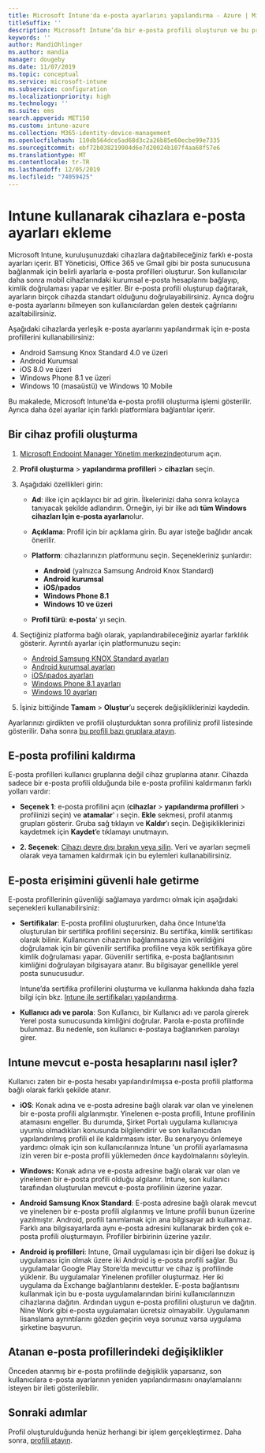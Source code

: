```yaml
---
title: Microsoft Intune'da e-posta ayarlarını yapılandırma - Azure | Microsoft Docs
titleSuffix: ''
description: Microsoft Intune’da bir e-posta profili oluşturun ve bu profili Android Kurumsal, iOS ve Windows cihazlarına dağıtın. Yönettiğiniz cihazlarda şirket e-postasına bağlanmak için bir e-posta sunucusu ve kimlik doğrulama yönteminin de dahil olduğu yaygın e-posta ayarlarını yapılandırmak için e-posta profilini kullanın.
keywords: ''
author: MandiOhlinger
ms.author: mandia
manager: dougeby
ms.date: 11/07/2019
ms.topic: conceptual
ms.service: microsoft-intune
ms.subservice: configuration
ms.localizationpriority: high
ms.technology: ''
ms.suite: ems
search.appverid: MET150
ms.custom: intune-azure
ms.collection: M365-identity-device-management
ms.openlocfilehash: 110db564dce5ad68d3c2a26b85e60ecbe99e7335
ms.sourcegitcommit: ebf72b038219904d6e7d20024b107f4aa68f57e6
ms.translationtype: MT
ms.contentlocale: tr-TR
ms.lasthandoff: 12/05/2019
ms.locfileid: "74059425"
---
```

# <a name="add-email-settings-to-devices-using-intune"></a>Intune kullanarak cihazlara e-posta ayarları ekleme

Microsoft Intune, kuruluşunuzdaki cihazlara dağıtabileceğiniz farklı e-posta ayarları içerir. BT Yöneticisi, Office 365 ve Gmail gibi bir posta sunucusuna bağlanmak için belirli ayarlarla e-posta profilleri oluşturur. Son kullanıcılar daha sonra mobil cihazlarındaki kurumsal e-posta hesaplarını bağlayıp, kimlik doğrulaması yapar ve eşitler. Bir e-posta profili oluşturup dağıtarak, ayarların birçok cihazda standart olduğunu doğrulayabilirsiniz. Ayrıca doğru e-posta ayarlarını bilmeyen son kullanıcılardan gelen destek çağrılarını azaltabilirsiniz.

Aşağıdaki cihazlarda yerleşik e-posta ayarlarını yapılandırmak için e-posta profillerini kullanabilirsiniz:

- Android Samsung Knox Standard 4.0 ve üzeri
- Android Kurumsal
- iOS 8.0 ve üzeri
- Windows Phone 8.1 ve üzeri
- Windows 10 (masaüstü) ve Windows 10 Mobile

Bu makalede, Microsoft Intune’da e-posta profili oluşturma işlemi gösterilir. Ayrıca daha özel ayarlar için farklı platformlara bağlantılar içerir.

## <a name="create-a-device-profile"></a>Bir cihaz profili oluşturma

1. [Microsoft Endpoint Manager Yönetim merkezinde](https://go.microsoft.com/fwlink/?linkid=2109431)oturum açın.
2. **Profil oluşturma** > **yapılandırma profilleri** > **cihazları** seçin.
3. Aşağıdaki özellikleri girin:

    - **Ad**: ilke için açıklayıcı bir ad girin. İlkelerinizi daha sonra kolayca tanıyacak şekilde adlandırın. Örneğin, iyi bir ilke adı **tüm Windows cihazları Için e-posta ayarları**olur.
    - **Açıklama**: Profil için bir açıklama girin. Bu ayar isteğe bağlıdır ancak önerilir.
    - **Platform**: cihazlarınızın platformunu seçin. Seçenekleriniz şunlardır:

        - **Android** (yalnızca Samsung Android Knox Standard)
        - **Android kurumsal**
        - **iOS/ıpados**
        - **Windows Phone 8.1**
        - **Windows 10 ve üzeri**

    - **Profil türü**: **e-posta**' yı seçin.

4. Seçtiğiniz platforma bağlı olarak, yapılandırabileceğiniz ayarlar farklılık gösterir. Ayrıntılı ayarlar için platformunuzu seçin:

    - [Android Samsung KNOX Standard ayarları](../email-settings-android.md)
    - [Android kurumsal ayarları](../email-settings-android-enterprise.md)
    - [iOS/ıpados ayarları](email-settings-ios.md)
    - [Windows Phone 8.1 ayarları](email-settings-windows-phone-8-1.md)
    - [Windows 10 ayarları](email-settings-windows-10.md)

5. İşiniz bittiğinde **Tamam** > **Oluştur**’u seçerek değişikliklerinizi kaydedin.

Ayarlarınızı girdikten ve profili oluşturduktan sonra profiliniz profil listesinde gösterilir. Daha sonra [bu profili bazı gruplara atayın](../device-profile-assign.md).

## <a name="remove-an-email-profile"></a>E-posta profilini kaldırma

E-posta profilleri kullanıcı gruplarına değil cihaz gruplarına atanır. Cihazda sadece bir e-posta profili olduğunda bile e-posta profilini kaldırmanın farklı yolları vardır:

- **Seçenek 1**: e-posta profilini açın (**cihazlar** > **yapılandırma profilleri** > profilinizi seçin) ve **atamalar**' ı seçin. **Ekle** sekmesi, profil atanmış grupları gösterir. Gruba sağ tıklayın ve **Kaldır**’ı seçin. Değişikliklerinizi kaydetmek için **Kaydet**’e tıklamayı unutmayın.

- **2. Seçenek**: [Cihazı devre dışı bırakın veya silin](../remote-actions/devices-wipe.md). Veri ve ayarları seçmeli olarak veya tamamen kaldırmak için bu eylemleri kullanabilirsiniz.

## <a name="secure-email-access"></a>E-posta erişimini güvenli hale getirme

E-posta profillerinin güvenliği sağlamaya yardımcı olmak için aşağıdaki seçenekleri kullanabilirsiniz:

- **Sertifikalar**: E-posta profilini oluştururken, daha önce Intune’da oluşturulan bir sertifika profilini seçersiniz. Bu sertifika, kimlik sertifikası olarak bilinir. Kullanıcının cihazının bağlanmasına izin verildiğini doğrulamak için bir güvenilir sertifika profiline veya kök sertifikaya göre kimlik doğrulaması yapar. Güvenilir sertifika, e-posta bağlantısının kimliğini doğrulayan bilgisayara atanır. Bu bilgisayar genellikle yerel posta sunucusudur.

  Intune’da sertifika profillerini oluşturma ve kullanma hakkında daha fazla bilgi için bkz. [Intune ile sertifikaları yapılandırma](../protect/certificates-configure.md).

- **Kullanıcı adı ve parola**: Son Kullanıcı, bir Kullanıcı adı ve parola girerek Yerel posta sunucusunda kimliğini doğrular. Parola e-posta profilinde bulunmaz. Bu nedenle, son kullanıcı e-postaya bağlanırken parolayı girer.

## <a name="how-intune-handles-existing-email-accounts"></a>Intune mevcut e-posta hesaplarını nasıl işler?

Kullanıcı zaten bir e-posta hesabı yapılandırılmışsa e-posta profili platforma bağlı olarak farklı şekilde atanır.

- **iOS**: Konak adına ve e-posta adresine bağlı olarak var olan ve yinelenen bir e-posta profili algılanmıştır. Yinelenen e-posta profili, Intune profilinin atamasını engeller. Bu durumda, Şirket Portalı uygulama kullanıcıya uyumlu olmadıkları konusunda bilgilendirir ve son kullanıcıdan yapılandırılmış profili el ile kaldırmasını ister. Bu senaryoyu önlemeye yardımcı olmak için son kullanıcılarınıza Intune 'un profili ayarlamasına izin veren bir e-posta profili yüklemeden *önce* kaydolmalarını söyleyin.

- **Windows:** Konak adına ve e-posta adresine bağlı olarak var olan ve yinelenen bir e-posta profili olduğu algılanır. Intune, son kullanıcı tarafından oluşturulan mevcut e-posta profilinin üzerine yazar.

- **Android Samsung Knox Standard**: E-posta adresine bağlı olarak mevcut ve yinelenen bir e-posta profili algılanmış ve Intune profili bunun üzerine yazılmıştır. Android, profili tanımlamak için ana bilgisayar adı kullanmaz. Farklı ana bilgisayarlarda aynı e-posta adresini kullanarak birden çok e-posta profili oluşturmayın. Profiller birbirinin üzerine yazılır.

- **Android iş profilleri**: Intune, Gmail uygulaması için bir diğeri Ise dokuz iş uygulaması için olmak üzere iki Android iş e-posta profili sağlar. Bu uygulamalar Google Play Store’da mevcuttur ve cihaz iş profilinde yüklenir. Bu uygulamalar Yinelenen profiller oluşturmaz. Her iki uygulama da Exchange bağlantılarını destekler. E-posta bağlantısını kullanmak için bu e-posta uygulamalarından birini kullanıcılarınızın cihazlarına dağıtın. Ardından uygun e-posta profilini oluşturun ve dağıtın. Nine Work gibi e-posta uygulamaları ücretsiz olmayabilir. Uygulamanın lisanslama ayrıntılarını gözden geçirin veya sorunuz varsa uygulama şirketine başvurun.

## <a name="changes-to-assigned-email-profiles"></a>Atanan e-posta profillerindeki değişiklikler

Önceden atanmış bir e-posta profilinde değişiklik yaparsanız, son kullanıcılara e-posta ayarlarının yeniden yapılandırmasını onaylamalarını isteyen bir ileti gösterilebilir.

## <a name="next-steps"></a>Sonraki adımlar

Profil oluşturulduğunda henüz herhangi bir işlem gerçekleştirmez. Daha sonra, [profili atayın](../device-profile-assign.md).
